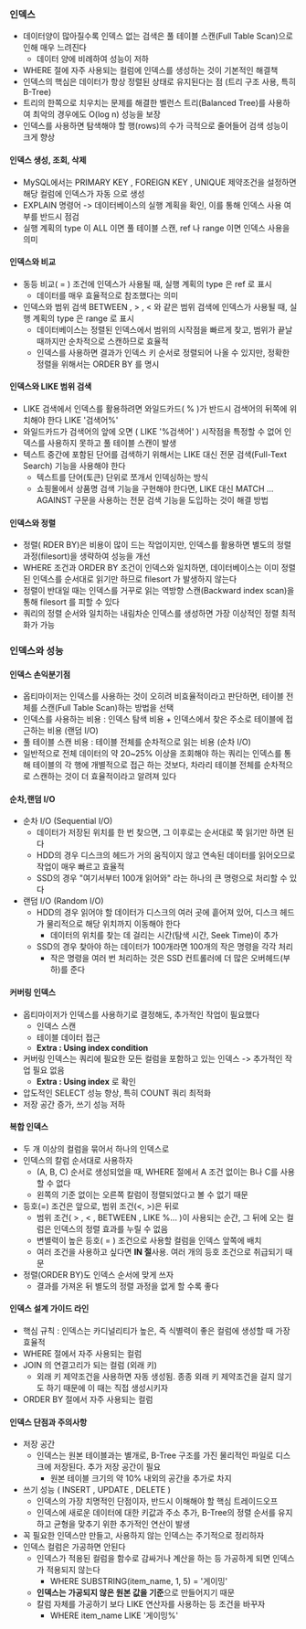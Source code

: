 ### 인덱스
- 데이터양이 많아질수록 인덱스 없는 검색은 풀 테이블 스캔(Full Table Scan)으로 인해 매우 느려진다
  - 데이터 양에 비례하여 성능이 저하
- WHERE 절에 자주 사용되는 컬럼에 인덱스를 생성하는 것이 기본적인 해결책
- 인덱스의 핵심은 데이터가 항상 정렬된 상태로 유지된다는 점 (트리 구조 사용,  특히 B-Tree)
- 트리의 한쪽으로 치우치는 문제를 해결한 벨런스 트리(Balanced Tree)를 사용하여 최악의 경우에도 O(log n) 성능을 보장
- 인덱스를 사용하면 탐색해야 할 행(rows)의 수가 극적으로 줄어들어 검색 성능이 크게 향상

#### 인덱스 생성, 조회, 삭제
- MySQL에서는 PRIMARY KEY , FOREIGN KEY , UNIQUE 제약조건을 설정하면 해당 컬럼에 인덱스가 자동 으로 생성
- EXPLAIN 명령어 -> 데이터베이스의 실행 계획을 확인, 이를 통해 인덱스 사용 여부를 반드시 점검
- 실행 계획의 type 이 ALL 이면 풀 테이블 스캔, ref 나 range 이면 인덱스 사용을 의미

#### 인덱스와 비교
- 동등 비교( = ) 조건에 인덱스가 사용될 때, 실행 계획의 type 은 ref 로 표시
  - 데이터를 매우 효율적으로 참조했다는 의미
- 인덱스와 범위 검색 BETWEEN , > , < 와 같은 범위 검색에 인덱스가 사용될 때, 실행 계획의 type 은 range 로 표시
  - 데이터베이스는 정렬된 인덱스에서 범위의 시작점을 빠르게 찾고, 범위가 끝날 때까지만 순차적으로 스캔하므로 효율적
  - 인덱스를 사용하면 결과가 인덱스 키 순서로 정렬되어 나올 수 있지만, 정확한 정렬을 위해서는 ORDER BY 를 명시

#### 인덱스와 LIKE 범위 검색
- LIKE 검색에서 인덱스를 활용하려면 와일드카드( % )가 반드시 검색어의 뒤쪽에 위치해야 한다 LIKE '검색어%' 
- 와일드카드가 검색어의 앞에 오면 ( LIKE '%검색어' ) 시작점을 특정할 수 없어 인덱스를 사용하지 못하고 풀 테이블 스캔이 발생
- 텍스트 중간에 포함된 단어를 검색하기 위해서는 LIKE 대신 전문 검색(Full-Text Search) 기능을 사용해야 한다
  - 텍스트를 단어(토큰) 단위로 쪼개서 인덱싱하는 방식
  - 쇼핑몰에서 상품명 검색 기능을 구현해야 한다면, LIKE 대신 MATCH ... AGAINST 구문을 사용하는 전문 검색 기능을 도입하는 것이 해결 방법

#### 인덱스와 정렬
- 정렬( RDER BY)은 비용이 많이 드는 작업이지만, 인덱스를 활용하면 별도의 정렬 과정(filesort)을 생략하여 성능을 개선
- WHERE 조건과 ORDER BY 조건이 인덱스와 일치하면, 데이터베이스는 이미 정렬된 인덱스를 순서대로 읽기만 하므로 filesort 가 발생하지 않는다
- 정렬이 반대일 때는 인덱스를 거꾸로 읽는 역방향 스캔(Backward index scan)을 통해 filesort 를 피할 수 있다
- 쿼리의 정렬 순서와 일치하는 내림차순 인덱스를 생성하면 가장 이상적인 정렬 최적화가 가능

### 인덱스와 성능

#### 인덱스 손익분기점
- 옵티마이저는 인덱스를 사용하는 것이 오히려 비효율적이라고 판단하면, 테이블 전체를 스캔(Full Table Scan)하는 방법을 선택
- 인덱스를 사용하는 비용 : 인덱스 탐색 비용 + 인덱스에서 찾은 주소로 테이블에 접근하는 비용 (랜덤 I/O)
- 풀 테이블 스캔 비용 : 테이블 전체를 순차적으로 읽는 비용 (순차 I/O)
- 일반적으로 전체 데이터의 약 20~25% 이상을 조회해야 하는 쿼리는 인덱스를 통해 테이블의 각 행에 개별적으로 접근 하는 것보다, 차라리 테이블 전체를 순차적으로 스캔하는 것이 더 효율적이라고 알려져 있다

#### 순차,랜덤 I/O
- 순차 I/O (Sequential I/O)
  - 데이터가 저장된 위치를 한 번 찾으면, 그 이후로는 순서대로 쭉 읽기만 하면 된다
  - HDD의 경우 디스크의 헤드가 거의 움직이지 않고 연속된 데이터를 읽어오므로 작업이 매우 빠르고 효율적 
  - SSD의 경우 "여기서부터 100개 읽어와" 라는 하나의 큰 명령으로 처리할 수 있다
- 랜덤 I/O (Random I/O)
  - HDD의 경우 읽어야 할 데이터가 디스크의 여러 곳에 흩어져 있어, 디스크 헤드가 물리적으로 해당 위치까지 이동해야 한다
    - 데이터의 위치를 찾는 데 걸리는 시간(탐색 시간, Seek Time)이 추가
  - SSD의 경우 찾아야 하는 데이터가 100개라면 100개의 작은 명령을 각각 처리
    - 작은 명령을 여러 번 처리하는 것은 SSD 컨트롤러에 더 많은 오버헤드(부하)를 준다

#### 커버링 인덱스
- 옵티마이저가 인덱스를 사용하기로 결정해도, 추가적인 작업이 필요했다
  - 인덱스 스캔
  - 테이블 데이터 접근
  - **Extra : Using index condition**
- 커버링 인덱스는 쿼리에 필요한 모든 컬럼을 포함하고 있는 인덱스 -> 추가적인 작업 필요 없음
  - **Extra : Using index** 로 확인
- 압도적인 SELECT 성능 향상, 특히 COUNT 쿼리 최적화
- 저장 공간 증가, 쓰기 성능 저하

#### 복합 인덱스
- 두 개 이상의 컬럼을 묶어서 하나의 인덱스로
- 인덱스의 칼럼 순서대로 사용하자
  - (A, B, C) 순서로 생성되었을 때, WHERE 절에서 A 조건 없이는 B나 C를 사용할 수 없다
  - 왼쪽의 기준 없이는 오른쪽 칼럼이 정렬되었다고 볼 수 없기 때문
- 등호(=) 조건은 앞으로, 범위 조건(<, >)은 뒤로
  - 범위 조건( > , < , BETWEEN , LIKE %... )이 사용되는 순간, 그 뒤에 오는 컬럼은 인덱스의 정렬 효과를 누릴 수 없음
  - 변별력이 높은 등호( = ) 조건으로 사용할 컬럼을 인덱스 앞쪽에 배치
  - 여러 조건을 사용하고 싶다면 **IN 절**사용. 여러 개의 등호 조건으로 취급되기 때문
- 정렬(ORDER BY)도 인덱스 순서에 맞게 쓰자
  - 결과를 가져온 뒤 별도의 정렬 과정을 없게 할 수록 좋다

#### 인덱스 설계 가이드 라인
- 핵심 규칙 : 인덱스는 카디널리티가 높은, 즉 식별력이 좋은 컬럼에 생성할 때 가장 효율적
- WHERE 절에서 자주 사용되는 컬럼
- JOIN 의 연결고리가 되는 컬럼 (외래 키)
  - 외래 키 제약조건을 사용하면 자동 생성됨. 종종 외래 키 제약조건을 걸지 않기도 하기 때문에 이 때는 직접 생성시키자
- ORDER BY 절에서 자주 사용되는 컬럼

#### 인덱스 단점과 주의사항
- 저장 공간
  - 인덱스는 원본 테이블과는 별개로, B-Tree 구조를 가진 물리적인 파일로 디스크에 저장된다. 추가 저장 공간이 필요
    - 원본 테이블 크기의 약 10% 내외의 공간을 추가로 차지
- 쓰기 성능 ( INSERT , UPDATE , DELETE )
  - 인덱스의 가장 치명적인 단점이자, 반드시 이해해야 할 핵심 트레이드오프
  - 인덱스에 새로운 데이터에 대한 키값과 주소 추가, B-Tree의 정렬 순서를 유지하고 균형을 맞추기 위한 추가적인 연산이 발생
- 꼭 필요한 인덱스만 만들고, 사용하지 않는 인덱스는 주기적으로 정리하자
- 인덱스 컬럼은 가공하면 안된다
  - 인덱스가 적용된 컬럼을 함수로 감싸거나 계산을 하는 등 가공하게 되면 인덱스가 적용되지 않는다
    - WHERE SUBSTRING(item_name, 1, 5) = '게이밍'
  - **인덱스는 가공되지 않은 원본 값을 기준**으로 만들어지기 때문
  - 칼럼 자체를 가공하기 보다 LIKE 연산자를 사용하는 등 조건을 바꾸자
    - WHERE item_name LIKE '게이밍%'